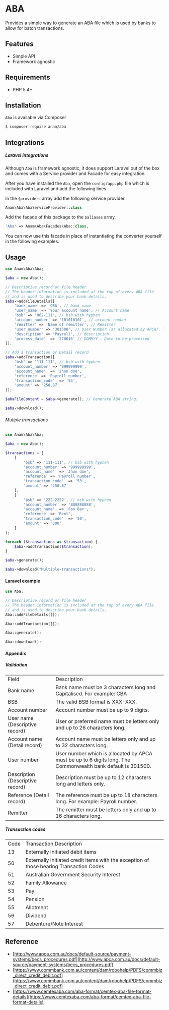# ABA
Provides a simple way to generate an ABA file which is used by banks to allow for batch transactions.

## Features

- Simple API
- Framework agnostic

## Requirements

- PHP 5.4+

## Installation
`Aba` is available via Composer

```bash
$ composer require anam/aba
```

## Integrations

##### Laravel integrations
Although `Aba` is framework agnostic, it does support Laravel out of the box and comes with a Service provider and Facade for easy integration.

After you have installed the `Aba`, open the `config/app.php` file which is included with Laravel and add the following lines.

In the `$providers` array add the following service provider.

```php
Anam\Aba\AbaServiceProvider::class
```

Add the facade of this package to the `$aliases` array.

```php
'Aba' => Anam\Aba\Facades\Aba::class,
```

You can now use this facade in place of instantiating the converter yourself in the following examples.

## Usage

```php
use Anam\Aba\Aba;

$aba = new Aba();

// Descriptive record or file header
// The header information is included at the top of every ABA file
// and is used to describe your bank details.
$aba->addFileDetails([
    'bank_name' => 'CBA', // bank name
    'user_name' => 'Your account name', // Account name
    'bsb' => '062-111', // bsb with hyphen
    'account_number' => '101010101', // account number
    'remitter' => 'Name of remitter', // Remitter
    'user_number' => '301500', // User Number (as allocated by APCA). The Commonwealth bank default is 301500
    'description' => 'Payroll', // description
    'process_date'  => '270616' // DDMMYY - Date to be processed 
]);

// Add a transaction or Detail record
$aba->addTransaction([
    'bsb' => '111-111', // bsb with hyphen
    'account_number' => '999999999',
    'account_name'  => 'Jhon doe',
    'reference' => 'Payroll number',
    'transaction_code'  => '53',
    'amount' => '250.87'
]);

$abaFileContent = $aba->generate(); // Generate ABA string.

$aba->download();
```

###### Mutiple transactions
```php
use Anam\Aba\Aba;

$aba = new Aba();

$transactions = [
    [
        'bsb' => '111-111', // bsb with hyphen
        'account_number' => '999999999',
        'account_name'  => 'Jhon doe',
        'reference' => 'Payroll number',
        'transaction_code'  => '53',
        'amount' => '250.87'
    ],
    [
        'bsb' => '222-2222', // bsb with hyphen
        'account_number' => '888888888',
        'account_name'  => 'Foo Bar',
        'reference' => 'Rent',
        'transaction_code'  => '50',
        'amount' => '300'
    ]
];

foreach ($transactions as $transaction) {
    $aba->addTransaction($transaction);
}

$aba->generate();

$aba->download("Multiple-transactions");
```

#### Laravel example
```php
use Aba;

// Descriptive record or file header
// The header information is included at the top of every ABA file
// and is used to describe your bank details.
Aba::addFileDetails([]);

Aba::addTransaction([]);

Aba::generate();

Aba::download();
```
#### Appendix

##### Validation

<table cellpadding="5" cellspacing="0">
    <tbody>
        <tr>
            <td>Field</td>
            <td>Description</td>
        </tr>
        <tr>
            <td>Bank name</td>
            <td>Bank name must be 3 characters long and Capitalised. For example: CBA</td>
        </tr>
        <tr>
            <td>BSB</td>
            <td>The valid BSB format is XXX-XXX.</td>
        </tr>
        <tr>
            <td>Account number</td>
            <td>Account number must be up to 9 digits.</td>
        </tr>
        <tr>
            <td>User name (Descriptive record)</td>
            <td>User or preferred name must be letters only and up to 26 characters long.</td>
        </tr>
        <tr>
            <td>Account name (Detail record)</td>
            <td>Account name must be letters only and up to 32 characters long.</td>
        </tr>
        <tr>
            <td>User number</td>
            <td>User number which is allocated by APCA must be up to 6 digits long. The Commonwealth bank default is 301500.</td>
        </tr>
        <tr>
            <td>Description (Descriptive record)</td>
            <td>Description must be up to 12 characters long and letters only.</td>
        </tr>
        <tr>
            <td>Reference (Detail record)</td>
            <td>The reference must be up to 18 characters long. For example: Payroll number.</td>
        </tr>
        <tr>
            <td>Remitter</td>
            <td>The remitter must be letters only and up to 16 characters long.</td>
        </tr>
    </tbody>
</table>

##### Transaction codes
<table cellpadding="5" cellspacing="0">
    <tbody>
        <tr>
            <td>Code</td>
            <td>Transaction Description</td>
        </tr>
        <tr>
            <td>13</td>
            <td>Externally initiated debit items</td>
        </tr>
        <tr>
            <td>50</td>
            <td>Externally initiated credit items with the exception of those bearing Transaction Codes</td>
        </tr>
        <tr>
            <td>51</td>
            <td>Australian Government Security Interest</td>
        </tr>
        <tr>
            <td>52</td>
            <td>Family Allowance</td>
        </tr>
        <tr>
            <td>53</td>
            <td>Pay</td>
        </tr>
        <tr>
            <td>54</td>
            <td>Pension</td>
        </tr>
        <tr>
            <td>55</td>
            <td>Allotment</td>
        </tr>
        <tr>
            <td>56</td>
            <td>Dividend</td>
        </tr>
        <tr>
            <td>57</td>
            <td>Debenture/Note Interest</td>
        </tr>
    </tbody>
</table>

## Reference
- [http://www.apca.com.au/docs/default-source/payment-systems/becs_procedures.pdf](http://www.apca.com.au/docs/default-source/payment-systems/becs_procedures.pdf)
- [https://www.commbank.com.au/content/dam/robohelp/PDFS/commbiz_direct_credit_debit.pdf](https://www.commbank.com.au/content/dam/robohelp/PDFS/commbiz_direct_credit_debit.pdf)
- [https://www.cemtexaba.com/aba-format/cemtex-aba-file-format-details](https://www.cemtexaba.com/aba-format/cemtex-aba-file-format-details)

